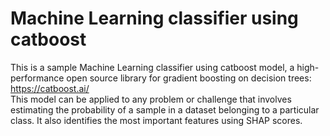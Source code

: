 # Machine Learning classifier using catboost
This is a sample Machine Learning classifier using catboost model, a high-performance open source library for gradient boosting on decision trees: <br>
https://catboost.ai/ <br>
This model can be applied to any problem or challenge that involves estimating the probability of a sample in a dataset belonging to a particular class. It also identifies the most important features using SHAP scores.



